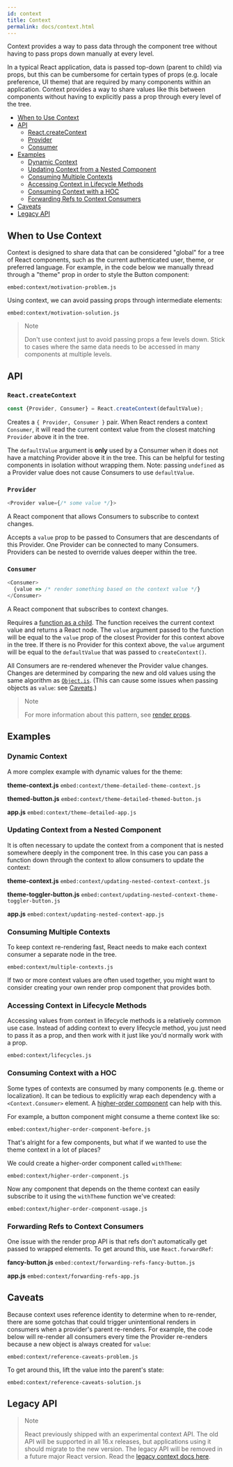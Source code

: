 ```yaml
---
id: context
title: Context
permalink: docs/context.html
---
```


Context provides a way to pass data through the component tree without having to pass props down manually at every level.

In a typical React application, data is passed top-down (parent to child) via props, but this can be cumbersome for certain types of props (e.g. locale preference, UI theme) that are required by many components within an application. Context provides a way to share values like this between components without having to explicitly pass a prop through every level of the tree.

- [When to Use Context](#when-to-use-context)
- [API](#api)
  - [React.createContext](#reactcreatecontext)
  - [Provider](#provider)
  - [Consumer](#consumer)
- [Examples](#examples)
  - [Dynamic Context](#dynamic-context)
  - [Updating Context from a Nested Component](#updating-context-from-a-nested-component)
  - [Consuming Multiple Contexts](#consuming-multiple-contexts)
  - [Accessing Context in Lifecycle Methods](#accessing-context-in-lifecycle-methods)
  - [Consuming Context with a HOC](#consuming-context-with-a-hoc)
  - [Forwarding Refs to Context Consumers](#forwarding-refs-to-context-consumers)
- [Caveats](#caveats)
- [Legacy API](#legacy-api)


## When to Use Context

Context is designed to share data that can be considered "global" for a tree of React components, such as the current authenticated user, theme, or preferred language. For example, in the code below we manually thread through a "theme" prop in order to style the Button component:

`embed:context/motivation-problem.js`

Using context, we can avoid passing props through intermediate elements:

`embed:context/motivation-solution.js`

> Note
>
> Don't use context just to avoid passing props a few levels down. Stick to cases where the same data needs to be accessed in many components at multiple levels.

## API

### `React.createContext`

```js
const {Provider, Consumer} = React.createContext(defaultValue);
```

Creates a `{ Provider, Consumer }` pair. When React renders a context `Consumer`, it will read the current context value from the closest matching `Provider` above it in the tree.

The `defaultValue` argument is **only** used by a Consumer when it does not have a matching Provider above it in the tree. This can be helpful for testing components in isolation without wrapping them. Note: passing `undefined` as a Provider value does not cause Consumers to use `defaultValue`.

### `Provider`

```js
<Provider value={/* some value */}>
```

A React component that allows Consumers to subscribe to context changes.

Accepts a `value` prop to be passed to Consumers that are descendants of this Provider. One Provider can be connected to many Consumers. Providers can be nested to override values deeper within the tree.

### `Consumer`

```js
<Consumer>
  {value => /* render something based on the context value */}
</Consumer>
```

A React component that subscribes to context changes.

Requires a [function as a child](/docs/render-props.html#using-props-other-than-render). The function receives the current context value and returns a React node. The `value` argument passed to the function will be equal to the `value` prop of the closest Provider for this context above in the tree. If there is no Provider for this context above, the `value` argument will be equal to the `defaultValue` that was passed to `createContext()`.

All Consumers are re-rendered whenever the Provider value changes. Changes are determined by comparing the new and old values using the same algorithm as [`Object.is`](//developer.mozilla.org/en-US/docs/Web/JavaScript/Reference/Global_Objects/Object/is#Description). (This can cause some issues when passing objects as `value`: see [Caveats](#caveats).)

> Note
> 
> For more information about this pattern, see [render props](/docs/render-props.html).

## Examples

### Dynamic Context

A more complex example with dynamic values for the theme:

**theme-context.js**
`embed:context/theme-detailed-theme-context.js`

**themed-button.js**
`embed:context/theme-detailed-themed-button.js`

**app.js**
`embed:context/theme-detailed-app.js`

### Updating Context from a Nested Component

It is often necessary to update the context from a component that is nested somewhere deeply in the component tree. In this case you can pass a function down through the context to allow consumers to update the context:

**theme-context.js**
`embed:context/updating-nested-context-context.js`

**theme-toggler-button.js**
`embed:context/updating-nested-context-theme-toggler-button.js`

**app.js**
`embed:context/updating-nested-context-app.js`

### Consuming Multiple Contexts

To keep context re-rendering fast, React needs to make each context consumer a separate node in the tree. 

`embed:context/multiple-contexts.js`

If two or more context values are often used together, you might want to consider creating your own render prop component that provides both.

### Accessing Context in Lifecycle Methods

Accessing values from context in lifecycle methods is a relatively common use case. Instead of adding context to every lifecycle method, you just need to pass it as a prop, and then work with it just like you'd normally work with a prop.

`embed:context/lifecycles.js`

### Consuming Context with a HOC

Some types of contexts are consumed by many components (e.g. theme or localization). It can be tedious to explicitly wrap each dependency with a `<Context.Consumer>` element. A [higher-order component](/docs/higher-order-components.html) can help with this.

For example, a button component might consume a theme context like so:

`embed:context/higher-order-component-before.js`

That's alright for a few components, but what if we wanted to use the theme context in a lot of places?

We could create a higher-order component called `withTheme`:

`embed:context/higher-order-component.js`

Now any component that depends on the theme context can easily subscribe to it using the `withTheme` function we've created:

`embed:context/higher-order-component-usage.js`

### Forwarding Refs to Context Consumers

One issue with the render prop API is that refs don't automatically get passed to wrapped elements. To get around this, use `React.forwardRef`:

**fancy-button.js**
`embed:context/forwarding-refs-fancy-button.js`

**app.js**
`embed:context/forwarding-refs-app.js`

## Caveats

Because context uses reference identity to determine when to re-render, there are some gotchas that could trigger unintentional renders in consumers when a provider's parent re-renders. For example, the code below will re-render all consumers every time the Provider re-renders because a new object is always created for `value`:

`embed:context/reference-caveats-problem.js`


To get around this, lift the value into the parent's state:

`embed:context/reference-caveats-solution.js`

## Legacy API

> Note
> 
> React previously shipped with an experimental context API. The old API will be supported in all 16.x releases, but applications using it should migrate to the new version. The legacy API will be removed in a future major React version. Read the [legacy context docs here](/docs/legacy-context.html).
 
